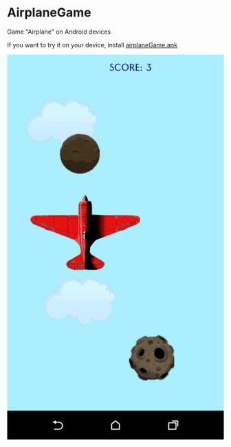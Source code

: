 # AirplaneGame
Game "Airplane" on Android devices

If you want to try it on your device, install [airplaneGame.apk](https://github.com/TanyaOstrovskaya/AirplaneGame/tree/master/app/apk) 

![Main game view](https://github.com/TanyaOstrovskaya/AirplaneGame/blob/master/app/src/res/drawable/mainPanel.jpg)


